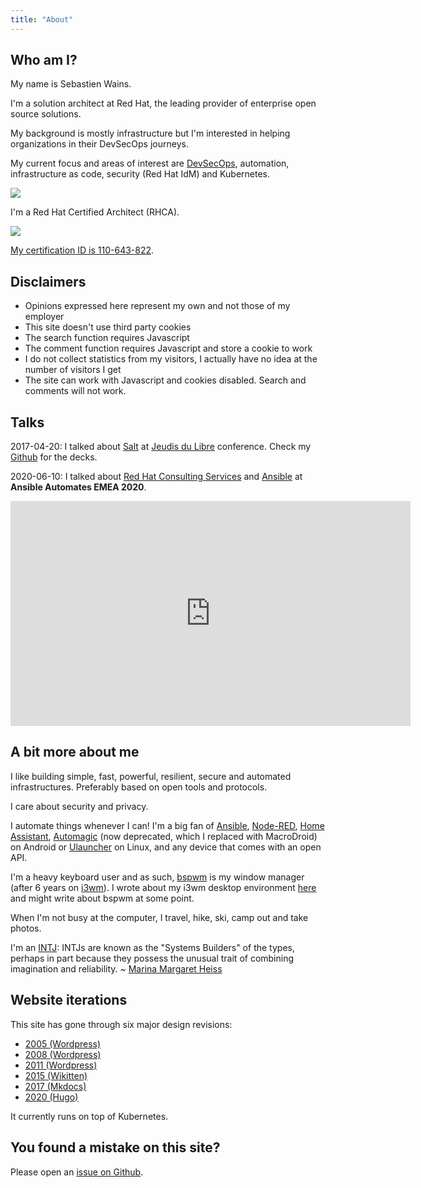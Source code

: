 ```yaml
---
title: "About"
---
```


## Who am I?

My name is Sebastien Wains.

I'm a solution architect at Red Hat, the leading provider of enterprise open source solutions.

My background is mostly infrastructure but I'm interested in helping organizations in their DevSecOps journeys.

My current focus and areas of interest are [DevSecOps](https://www.redhat.com/en/topics/devops/what-is-devsecops), automation, infrastructure as code, security (Red Hat IdM) and Kubernetes.

![](https://blog.wains.be/images/redhatibm.png)

I'm a Red Hat Certified Architect (RHCA).

![](https://blog.wains.be/images/rhca.png)

[My certification ID is 110-643-822](https://www.redhat.com/rhtapps/services/verify/?certId=110-643-822).

## Disclaimers

- Opinions expressed here represent my own and not those of my employer
- This site doesn't use third party cookies
- The search function requires Javascript
- The comment function requires Javascript and store a cookie to work
- I do not collect statistics from my visitors, I actually have no idea at the number of visitors I get
- The site can work with Javascript and cookies disabled. Search and comments will not work.

## Talks

2017-04-20: I talked about [Salt] at [Jeudis du Libre] conference. Check my [Github] for the decks.

2020-06-10: I talked about [Red Hat Consulting Services] and [Ansible] at **Ansible Automates EMEA 2020**.

<iframe title="vimeo-player" src="https://player.vimeo.com/video/426485784" width="640" height="360" frameborder="0" allowfullscreen></iframe>

## A bit more about me

I like building simple, fast, powerful, resilient, secure and automated infrastructures. Preferably based on open tools and protocols.

I care about security and privacy.

I automate things whenever I can! I'm a big fan of [Ansible], [Node-RED], [Home Assistant], [Automagic] (now deprecated, which I replaced with MacroDroid) on Android or [Ulauncher] on Linux, and any device that comes with an open API.

I'm a heavy keyboard user and as such, [bspwm] is my window manager (after 6 years on [i3wm]). I wrote about my i3wm desktop environment [here](https://blog.wains.be/2019/2019-12-11-my-linux-desktop-environment/) and might write about bspwm at some point.

When I'm not busy at the computer, I travel, hike, ski, camp out and take photos.

I'm an [INTJ]: INTJs are known as the "Systems Builders" of the types, perhaps in part because they possess the unusual trait of combining imagination and reliability. ~ [Marina Margaret Heiss](http://typelogic.com/intj.html)

## Website iterations

This site has gone through six major design revisions:

- [2005 (Wordpress)](https://blog.wains.be/images/nostalgy/2005.png)
- [2008 (Wordpress)](https://blog.wains.be/images/nostalgy/2008.png)
- [2011 (Wordpress)](https://blog.wains.be/images/nostalgy/2011.png)
- [2015 (Wikitten)](https://blog.wains.be/images/nostalgy/2015.png)
- [2017 (Mkdocs)](https://blog.wains.be/images/nostalgy/2017.png)
- [2020 (Hugo)](https://blog.wains.be/images/nostalgy/2020.png)

It currently runs on top of Kubernetes.

## You found a mistake on this site?

Please open an [issue on Github](https://github.com/sebw/blog.wains.be/issues/new).


[Ansible]: https://www.ansible.com
[this]: https://github.com/sebw/blog.wains.be/search?utf8=%E2%9C%93&q=postfix
[up]: https://duckduckgo.com/?q=Sebastien+Wains
[wiki]: http://www.mkdocs.org/
[Mkdocs]: http://www.mkdocs.org/
[markdownx]: https://play.google.com/store/apps/details?id=com.ryeeeeee.markdownx
[macdown]: http://macdown.uranusjr.com/
[GitHub]: https://github.com/sebw/
[Alfred]: https://www.alfredapp.com/
[Albert]: https://albertlauncher.github.io/
[Automagic]: https://automagic4android.com/
[Rundeck]: http://www.rundeck.org
[Gitlab CE]: https://about.gitlab.com/downloads/
[Home Assistant]: https://www.home-assistant.io/
[Salt]: https://www.saltstack.com
[iTop]: https://www.combodo.com/itop-193
[INTJ]: https://en.wikipedia.org/wiki/INTJ
[Graylog]: https://www.graylog.org/
[i3wm]: https://i3wm.org/
[Postman]: https://www.getpostman.com/
[tig]: http://jonas.nitro.dk/tig/
[Visual Studio Code]: https://code.visualstudio.com/
[Jeudis du Libre]: http://www.jeudisdulibre.be
[Ulauncher]: https://ulauncher.io/
[Isso]: https://posativ.org/isso/
[Node-RED]: https://nodered.org
[Red Hat Consulting Services]: https://www.redhat.com/en/services/consulting
[bspwm]: https://github.com/baskerville/bspwm
